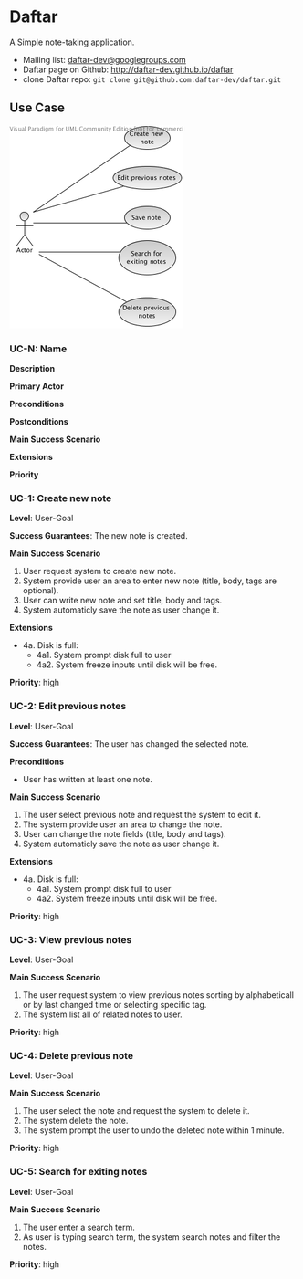 Daftar
======

A Simple note-taking application.

* Mailing list: daftar-dev@googlegroups.com
* Daftar page on Github: http://daftar-dev.github.io/daftar
* clone Daftar repo: `git clone git@github.com:daftar-dev/daftar.git`

## Use Case
![UseCaseDiagram](usecase.png)



### UC-N: Name

**Description**

**Primary Actor**

**Preconditions**

**Postconditions**

**Main Success Scenario**

**Extensions**

**Priority**



### UC-1: Create new note

**Level**: User-Goal

**Success Guarantees**: The new note is created.

**Main Success Scenario**

1. User request system to create new note.
2. System provide user an area to enter new note (title, body, tags are optional).
3. User can write new note and set title, body and tags.
4. System automaticly save the note as user change it.

**Extensions**

* 4a. Disk is full:
	* 4a1. System prompt disk full to user
	* 4a2. System freeze inputs until disk will be free.

**Priority**: high



### UC-2: Edit previous notes

**Level**: User-Goal

**Success Guarantees**: The user has changed the selected note.

**Preconditions**
* User has written at least one note.

**Main Success Scenario**

1. The user select previous note and request the system to edit it.
2. The system provide user an area to change the note.
3. User can change the note fields (title, body and tags).
4. System automaticly save the note as user change it.

**Extensions**

* 4a. Disk is full:
	* 4a1. System prompt disk full to user
	* 4a2. System freeze inputs until disk will be free.

**Priority**: high

### UC-3: View previous notes

**Level**: User-Goal

**Main Success Scenario**

1. The user request system to view previous notes sorting by alphabeticall or by last changed time or selecting specific tag.
2. The system list all of related notes to user.

**Priority**: high


### UC-4: Delete previous note

**Level**: User-Goal

**Main Success Scenario**

1. The user select the note and request the system to delete it.
2. The system delete the note.
3. The system prompt the user to undo the deleted note within 1 minute.

**Priority**: high


### UC-5: Search for exiting notes

**Level**: User-Goal

**Main Success Scenario**

1. The user enter a search term.
2. As user is typing search term, the system search notes and filter the notes.

**Priority**: high


